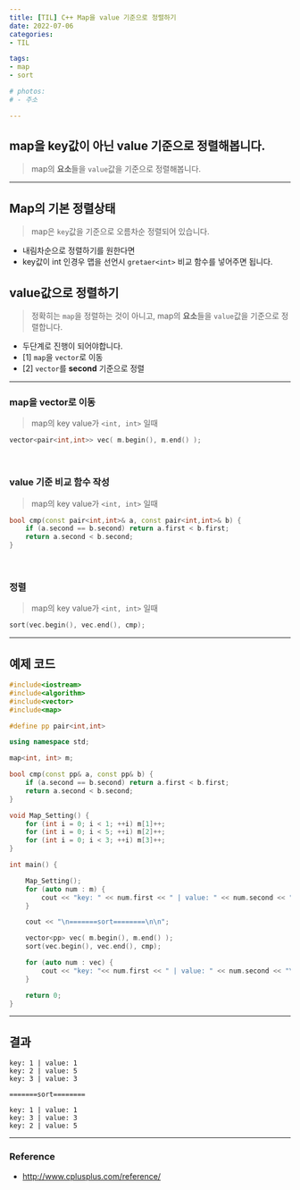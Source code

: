 ```yaml
---
title: [TIL] C++ Map을 value 기준으로 정렬하기
date: 2022-07-06
categories:
- TIL

tags:
- map
- sort

# photos: 
# - 주소

---
```


## map을 key값이 아닌 value 기준으로 정렬해봅니다.
> map의 **요소**들을 `value`값을 기준으로 정렬해봅니다.

---

## Map의 기본 정렬상태
> map은 `key`값을 기준으로 오름차순 정렬되어 있습니다.

* 내림차순으로 정렬하기를 원한다면 
* key값이 int 인경우 맵을 선언시 `gretaer<int>` 비교 함수를 넣어주면 됩니다.

## value값으로 정렬하기
> 정확히는 `map`을 정렬하는 것이 아니고, map의 **요소**들을 `value`값을 기준으로 정렬합니다.

* 두단계로 진행이 되어야합니다.
* [1] `map`을 `vector`로 이동
* [2] `vector`를 **second** 기준으로 정렬

---

### map을 vector로 이동
> map의 key value가 `<int, int>` 일때

```c++
vector<pair<int,int>> vec( m.begin(), m.end() );
```

<br>

### value 기준 비교 함수 작성
> map의 key value가 `<int, int>` 일때

```c++
bool cmp(const pair<int,int>& a, const pair<int,int>& b) {
	if (a.second == b.second) return a.first < b.first;
	return a.second < b.second;
}
```

<br>

### 정렬
> map의 key value가 `<int, int>` 일때

```c++
sort(vec.begin(), vec.end(), cmp);
```


---

## 예제 코드

```c++
#include<iostream>
#include<algorithm>
#include<vector>
#include<map>

#define pp pair<int,int>

using namespace std;

map<int, int> m;

bool cmp(const pp& a, const pp& b) {
	if (a.second == b.second) return a.first < b.first;
	return a.second < b.second;
}

void Map_Setting() {
	for (int i = 0; i < 1; ++i) m[1]++;
	for (int i = 0; i < 5; ++i) m[2]++;
	for (int i = 0; i < 3; ++i) m[3]++;
}

int main() {

	Map_Setting();
	for (auto num : m) {
		cout << "key: " << num.first << " | value: " << num.second << "\n";
	}

	cout << "\n=======sort========\n\n";

	vector<pp> vec( m.begin(), m.end() );
	sort(vec.begin(), vec.end(), cmp);

	for (auto num : vec) {
		cout << "key: "<< num.first << " | value: " << num.second << "\n";
	}

	return 0;
}

```

---

## 결과

```
key: 1 | value: 1
key: 2 | value: 5
key: 3 | value: 3

=======sort========

key: 1 | value: 1
key: 3 | value: 3
key: 2 | value: 5
```

---

### Reference

* http://www.cplusplus.com/reference/
